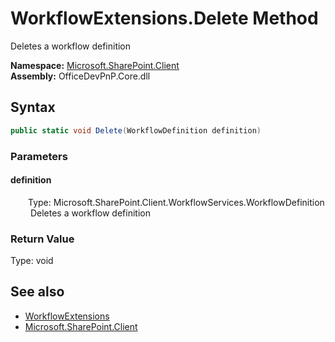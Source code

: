 # WorkflowExtensions.Delete Method  
 Deletes a workflow definition   

**Namespace:** [Microsoft.SharePoint.Client](Microsoft.SharePoint.Client.md)  
**Assembly:** OfficeDevPnP.Core.dll  
## Syntax
```C#
public static void Delete(WorkflowDefinition definition)
```
### Parameters
#### definition  
&emsp;&emsp;Type: Microsoft.SharePoint.Client.WorkflowServices.WorkflowDefinition  
&emsp;&emsp; Deletes a workflow definition   

  

### Return Value
Type: void  

## See also
- [WorkflowExtensions](Microsoft.SharePoint.Client.WorkflowExtensions.md) 
- [Microsoft.SharePoint.Client](Microsoft.SharePoint.Client.md) 
